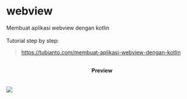 # webview
Membuat aplikasi webview dengan kotlin
<br/>
<br/>
Tutorial step by step:
> <a href="https://tubianto.com/membuat-aplikasi-webview-dengan-kotlin/">https://tubianto.com/membuat-aplikasi-webview-dengan-kotlin</a>
<br/>
<center><b>Preview</b></center>
<br/>
<br/>
<img src="https://tubianto.com/wp-content/uploads/2021/05/WhatsApp-Image-2021-05-27-at-16.09.02-576x1024.jpeg">
